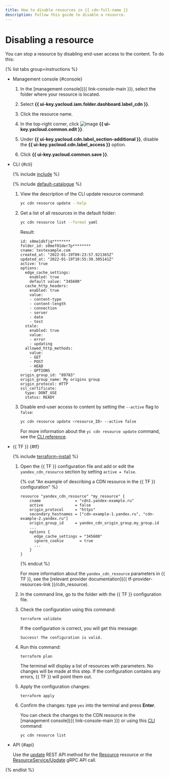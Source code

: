 ```yaml
---
title: How to disable resources in {{ cdn-full-name }}
description: Follow this guide to disable a resource.
---
```


# Disabling a resource

You can stop a resource by disabling end-user access to the content. To do this:

{% list tabs group=instructions %}

- Management console {#console}

  1. In the [management console]({{ link-console-main }}), select the folder where your resource is located.

  1. Select **{{ ui-key.yacloud.iam.folder.dashboard.label_cdn }}**.

  1. Click the resource name.

  1. In the top-right corner, click ![image](../../../_assets/console-icons/pencil.svg) **{{ ui-key.yacloud.common.edit }}**.

  1. Under **{{ ui-key.yacloud.cdn.label_section-additional }}**, disable the **{{ ui-key.yacloud.cdn.label_access }}** option.

  1. Click **{{ ui-key.yacloud.common.save }}**.

- CLI {#cli}

  {% include [include](../../../_includes/cli-install.md) %}

  {% include [default-catalogue](../../../_includes/default-catalogue.md) %}

  1. View the description of the CLI update resource command:

      ```bash
      yc cdn resource update --help
      ```

  1. Get a list of all resources in the default folder:

      ```bash
      yc cdn resource list --format yaml
      ```

      Result:

      ```text
      id: s0me1dkfjq********
      folder_id: s0mef01der7p********
      cname: testexample.com
      created_at: "2022-01-19T09:23:57.921365Z"
      updated_at: "2022-01-19T10:55:30.305141Z"
      active: true
      options:
        edge_cache_settings:
          enabled: true
          default value: "345600"
        cache_http_headers:
          enabled: true
          value:
          - content-type
          - content-length
          - connection
          - server
          - date
          - test
        stale:
          enabled: true
          value:
          - error
          - updating
        allowed_http_methods:
          value:
          - GET
          - POST
          - HEAD
          - OPTIONS
      origin_group_id: "89783"
      origin_group_name: My origins group
      origin_protocol: HTTP
      ssl_certificate:
        type: DONT_USE
        status: READY
      ```

  1. Disable end-user access to content by setting the `--active` flag to `false`:

      ```bash
      yc cdn resource update <resource_ID> --active false
      ```

      For more information about the `yc cdn resource update` command, see the [CLI reference](../../../cli/cli-ref/managed-services/cdn/resource/update.md).

- {{ TF }} {#tf}

  {% include [terraform-install](../../../_includes/terraform-install.md) %}

  1. Open the {{ TF }} configuration file and add or edit the `yandex_cdn_resource` section by setting `active = false`.

     {% cut "An example of describing a CDN resource in the {{ TF }} configuration" %}

     ```hcl
     resource "yandex_cdn_resource" "my_resource" {
         cname               = "cdn1.yandex-example.ru"
         active              = false
         origin_protocol     = "https"
         secondary_hostnames = ["cdn-example-1.yandex.ru", "cdn-example-2.yandex.ru"]
         origin_group_id     = yandex_cdn_origin_group.my_group.id
         ...
         options {
           edge_cache_settings = "345600"
           ignore_cookie       = true
           ...
         }
     }
     ```

     {% endcut %}

      For more information about the `yandex_cdn_resource` parameters in {{ TF }}, see the [relevant provider documentation]({{ tf-provider-resources-link }}/cdn_resource).

  1. In the command line, go to the folder with the {{ TF }} configuration file.

  1. Check the configuration using this command:
     ```
     terraform validate
     ```

     If the configuration is correct, you will get this message:

     ```
     Success! The configuration is valid.
     ```

  1. Run this command:
     ```
     terraform plan
     ```

     The terminal will display a list of resources with parameters. No changes will be made at this step. If the configuration contains any errors, {{ TF }} will point them out.

  1. Apply the configuration changes:
     ```
     terraform apply
     ```

  1. Confirm the changes: type `yes` into the terminal and press **Enter**.

     You can check the changes to the CDN resource in the [management console]({{ link-console-main }}) or using this [CLI](../../../cli/quickstart.md) command:

     ```
     yc cdn resource list
     ```

- API {#api}

  Use the [update](../../api-ref/Resource/update.md) REST API method for the [Resource](../../api-ref/Resource/index.md) resource or the [ResourceService/Update](../../api-ref/grpc/resource_service.md#Update) gRPC API call.

{% endlist %}